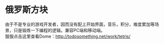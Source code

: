 # 俄罗斯方块
由于不是专业的游戏开发者，因而没有配上开始界面，音乐，积分，难度累加等场景，只是锻炼一下编程的逻辑。兼容PC端和移动端。
<br />
狠狠点击这里查看Dome：http://todosomething.net/work/tetris/
